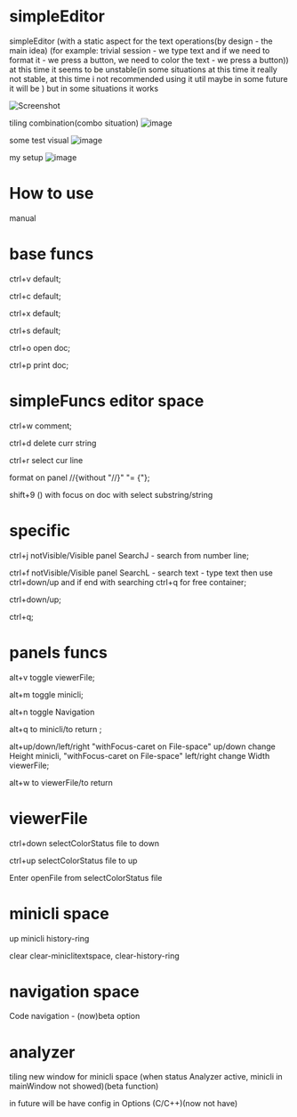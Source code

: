 # simpleEditor

simpleEditor (with a static aspect for the text operations(by design - the main idea) (for example: trivial session - we type text and if we need to format it - we press a button, we need to color the text - we press a button)) at this time it seems to be unstable(in some situations at this time it really not stable, at this time i not recommended using it util maybe in some future it will be ) but in some situations it works


![Screenshot](https://github.com/user-attachments/assets/9eb51d63-44e4-4a47-8687-1320a6937e09)

tiling combination(combo situation)
![image](https://github.com/user-attachments/assets/12ab7ca2-e4d6-4fa4-a33e-2ce3f971884c)

some test visual
![image](https://github.com/user-attachments/assets/f2020f95-7be2-4402-85a2-709cab5cf867)

my setup
![image](https://github.com/user-attachments/assets/1f4ffdd9-0f00-4a51-aa9d-8547c2fa092a)






# How to use
manual

# base funcs

ctrl+v default;

ctrl+c default;

ctrl+x default;

ctrl+s default;

ctrl+o open doc;

ctrl+p print doc;

# simpleFuncs editor space

ctrl+w comment;

ctrl+d delete curr string

ctrl+r select cur line

format on panel //{without "//}" "= {"};

shift+9 () with focus on doc with select substring/string



# specific

ctrl+j notVisible/Visible panel SearchJ - search from number line;

ctrl+f notVisible/Visible panel SearchL - search text - type text then use ctrl+down/up and if end with searching ctrl+q for free container;

ctrl+down/up;

ctrl+q;




# panels funcs

alt+v toggle viewerFile;

alt+m toggle minicli;

alt+n toggle Navigation

alt+q to minicli/to return ;

alt+up/down/left/right "withFocus-caret on File-space" up/down change Height minicli, "withFocus-caret on File-space" left/right change Width viewerFile;

alt+w to viewerFile/to return

# viewerFile 

ctrl+down selectColorStatus file to down 

ctrl+up selectColorStatus file to up

Enter openFile from selectColorStatus file

# minicli space

up minicli history-ring

clear clear-miniclitextspace, clear-history-ring

# navigation space

Code navigation - (now)beta option

# analyzer

tiling new window for minicli space (when status Analyzer active, minicli in mainWindow not showed)(beta function)

in future will be have config in Options (C/C++)(now not have)

